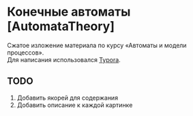 # Конечные автоматы [AutomataTheory]

Сжатое изложение материала по курсу «Автоматы и модели процессов».  
Для написания использовался [Typora](https://typora.io).

## TODO
1. Добавить якорей для содержания
2. Добавить описание к каждой картинке